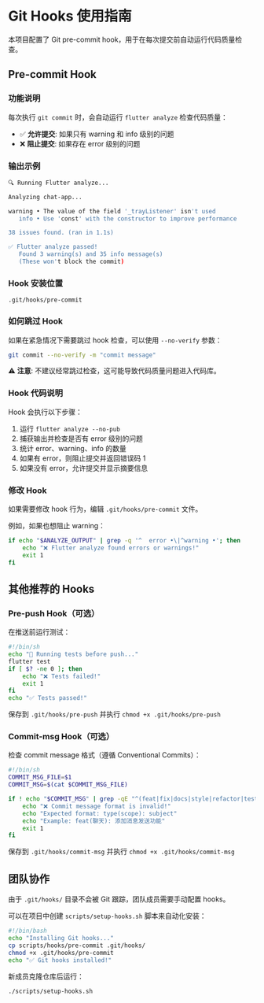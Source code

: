 # Git Hooks 使用指南

本项目配置了 Git pre-commit hook，用于在每次提交前自动运行代码质量检查。

## Pre-commit Hook

### 功能说明

每次执行 `git commit` 时，会自动运行 `flutter analyze` 检查代码质量：

- ✅ **允许提交**: 如果只有 warning 和 info 级别的问题
- ❌ **阻止提交**: 如果存在 error 级别的问题

### 输出示例

```bash
🔍 Running Flutter analyze...

Analyzing chat-app...

warning • The value of the field '_trayListener' isn't used
   info • Use 'const' with the constructor to improve performance

38 issues found. (ran in 1.1s)

✅ Flutter analyze passed!
   Found 3 warning(s) and 35 info message(s)
   (These won't block the commit)
```

### Hook 安装位置

```
.git/hooks/pre-commit
```

### 如何跳过 Hook

如果在紧急情况下需要跳过 hook 检查，可以使用 `--no-verify` 参数：

```bash
git commit --no-verify -m "commit message"
```

⚠️ **注意**: 不建议经常跳过检查，这可能导致代码质量问题进入代码库。

### Hook 代码说明

Hook 会执行以下步骤：

1. 运行 `flutter analyze --no-pub`
2. 捕获输出并检查是否有 error 级别的问题
3. 统计 error、warning、info 的数量
4. 如果有 error，则阻止提交并返回错误码 1
5. 如果没有 error，允许提交并显示摘要信息

### 修改 Hook

如果需要修改 hook 行为，编辑 `.git/hooks/pre-commit` 文件。

例如，如果也想阻止 warning：

```bash
if echo "$ANALYZE_OUTPUT" | grep -q '^  error •\|^warning •'; then
    echo "❌ Flutter analyze found errors or warnings!"
    exit 1
fi
```

## 其他推荐的 Hooks

### Pre-push Hook（可选）

在推送前运行测试：

```bash
#!/bin/sh
echo "🧪 Running tests before push..."
flutter test
if [ $? -ne 0 ]; then
    echo "❌ Tests failed!"
    exit 1
fi
echo "✅ Tests passed!"
```

保存到 `.git/hooks/pre-push` 并执行 `chmod +x .git/hooks/pre-push`

### Commit-msg Hook（可选）

检查 commit message 格式（遵循 Conventional Commits）：

```bash
#!/bin/sh
COMMIT_MSG_FILE=$1
COMMIT_MSG=$(cat $COMMIT_MSG_FILE)

if ! echo "$COMMIT_MSG" | grep -qE "^(feat|fix|docs|style|refactor|test|chore)(\(.+\))?: .+"; then
    echo "❌ Commit message format is invalid!"
    echo "Expected format: type(scope): subject"
    echo "Example: feat(聊天): 添加消息发送功能"
    exit 1
fi
```

保存到 `.git/hooks/commit-msg` 并执行 `chmod +x .git/hooks/commit-msg`

## 团队协作

由于 `.git/hooks/` 目录不会被 Git 跟踪，团队成员需要手动配置 hooks。

可以在项目中创建 `scripts/setup-hooks.sh` 脚本来自动化安装：

```bash
#!/bin/bash
echo "Installing Git hooks..."
cp scripts/hooks/pre-commit .git/hooks/
chmod +x .git/hooks/pre-commit
echo "✅ Git hooks installed!"
```

新成员克隆仓库后运行：

```bash
./scripts/setup-hooks.sh
```
